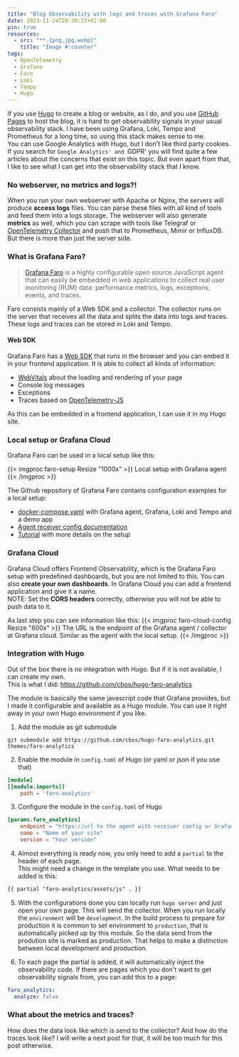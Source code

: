 ```yaml
---
title: "Blog Observability with logs and traces with Grafana Faro"
date: 2023-11-24T20:30:23+01:00
pin: true
resources:
  - src: "**.{png,jpg,webp}"
    title: "Image #:counter"
tags:
  - OpenTelemetry
  - Grafana
  - Faro
  - Loki
  - Tempo
  - Hugo
---
```

If you use [Hugo](https://gohugo.io/) to create a blog or website, as I do, and you use [GitHub Pages](https://pages.github.com/) to host the blog, it is hard to get observability signals in your usual observability stack.
I have been using Grafana, Loki, Tempo and Prometheus for a long time, so using this stack makes sense to me.    
You can use Google Analytics with Hugo, but I don't like third party cookies. If you search for `Google Analytics' and `GDPR' you will find quite a few articles about the concerns that exist on this topic.
But even apart from that, I like to see what I can get into the observability stack that I know.

### No webserver, no metrics and logs?!
When you run your own webserver with Apache or Nginx, the servers will produce **access logs** files. You can parse these files with all kind of tools and feed them into a logs storage.
The webserver will also generate **metrics** as well, which you can scrape with tools like Telegraf or [OpenTelemetry Collector](https://github.com/open-telemetry/opentelemetry-collector-contrib/tree/main/receiver/apachereceiver) and push that to Prometheus, Mimir or InfluxDB.
But there is more than just the server side.

### What is Grafana Faro?
> [Grafana Faro](https://grafana.com/oss/faro/) is a highly configurable open source JavaScript agent that can easily be embedded in web applications to collect real user monitoring (RUM) data: performance metrics, logs, exceptions, events, and traces.

Faro consists mainly of a Web SDK and a collector. The collector runs on the server that receives all the data and splits the data into logs and traces.
These logs and traces can be stored in Loki and Tempo.

#### Web SDK
Grafana Faro has a [Web SDK](https://github.com/grafana/faro-web-sdk) that runs in the browser and you can embed it in your frontend application. It is able to collect all kinds of information:
- [WebVitals](https://web.dev/articles/vitals) about the loading and rendering of your page
- Console log messages
- Exceptions
- Traces based on [OpenTelemetry-JS](https://opentelemetry.io/docs/instrumentation/js/)

As this can be embedded in a frontend application, I can use it in my Hugo site.

### Local setup or Grafana Cloud
Grafana Faro can be used in a local setup like this:

{{< imgproc faro-setup Resize "1000x" >}}
Local setup with Grafana agent
{{< /imgproc >}}

The Github repository of Grafana Faro contains configuration examples for a local setup:
- [docker-compose.yaml](https://github.com/grafana/faro-web-sdk/blob/main/docker-compose.yaml) with Grafana agent, Grafana, Loki and Tempo and a demo app
- [Agent receiver config documentation](https://grafana.com/docs/agent/latest/static/configuration/integrations/integrations-next/app-agent-receiver-config/)
- [Tutorial](https://github.com/grafana/faro-web-sdk/blob/main/docs/sources/tutorials/quick-start-browser.md) with more details on the setup

### Grafana Cloud
Grafana Cloud offers Frontend Observability, which is the Grafana Faro setup with predefined dashboards, but you are not limited to this. You can also **create your own dashboards**.
In Grafana Cloud you can add a frontend application and give it a name.   
NOTE: Set the **CORS headers** correctly, otherwise you will not be able to push data to it.

As last step you can see information like this:
{{< imgproc faro-cloud-config Resize "600x" >}}
The URL is the endpoint of the Grafana agent / collector at Grafana cloud. Similar as the agent with the local setup.
{{< /imgproc >}}

### Integration with Hugo
Out of the box there is no integration with Hugo. But if it is not available, I can create my own.    
This is what I did: https://github.com/cbos/hugo-faro-analytics

The module is basically the same javascript code that Grafana provides, but I made it configurable and available as a Hugo module.
You can use it right away in your own Hugo environment if you like.

1. Add the module as git submodule

```shell
git submodule add https://github.com/cbos/hugo-faro-analytics.git themes/faro-analytics
```

2. Enable the module in `config.toml` of Hugo (or yaml or json if you use that)

```toml
[module]
[[module.imports]]
    path = 'faro-analytics'
```

3. Configure the module in the `config.toml` of Hugo 

```toml
[params.faro_analytics]
    endpoint = "https://url to the agent with receiver config or Grafana Cloud"
    name = "Name of your site"
    version = "Your version"
```

4. Almost everything is ready now, you only need to add a `partial` to the header of each page.   
This might need a change in the template you use.
What needs to be added is this:

```markdown
{{ partial "faro-analytics/assets/js" . }}
```

5. With the configurations done you can locally run `hugo server` and just open your own page. This will send the collector. 
When you run locally the `environment` will be `development`.
In the build process to prepare for production it is common to set environment to `production`, that is automatically picked up by this module. So the data send from the prodution site is marked as production.
That helps to make a distinction between local development and production.

6. To each page the partial is added, it will automatically inject the observability code. If there are pages which you don't want to get observability signals from, you can add this to a page:

```yaml
faro_analytics:
  analyze: false
```

### What about the metrics and traces?
How does the data look like which is send to the collector? And how do the traces look like? I will write a next post for that, it will be too much for this post otherwise.